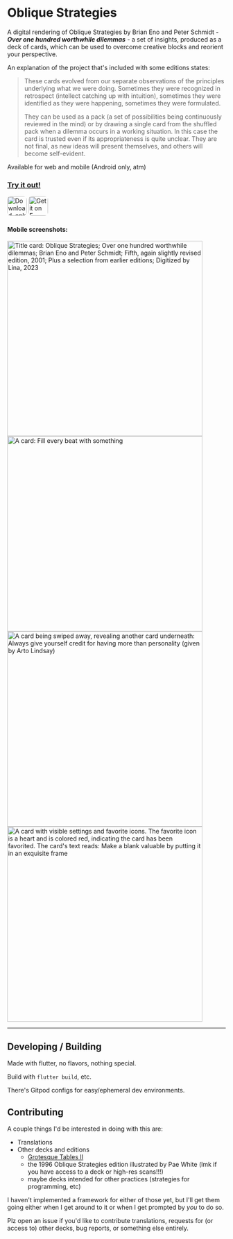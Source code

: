 # Oblique Strategies
A digital rendering of Oblique Strategies by Brian Eno and Peter Schmidt - ***Over one hundred worthwhile dilemmas*** - a set of insights, produced as a deck of cards, which can be used to overcome creative blocks and reorient your perspective.

An explanation of the project that's included with some editions states:
> These cards evolved from our separate observations of the principles underlying what we were doing. Sometimes they were recognized in retrospect (intellect catching up with intuition), sometimes they were identified as they were happening, sometimes they were formulated.
>
> They can be used as a pack (a set of possibilities being continuously reviewed in the mind) or by drawing a single card from the shuffled pack when a dilemma occurs in a working situation. In this case the card is trusted even if its appropriateness is quite unclear. They are not final, as new ideas will present themselves, and others will become self-evident.

Available for web and mobile (Android only, atm)

### [Try it out!](https://strategies.lina.garden)

<a href="https://github.com/hobgoblina/oblique-strategies/releases" target="_blank" rel="noopener noreferrer">
<img alt="Download .apk directly from GitHub" src="https://github.com/hobgoblina/oblique-strategies/assets/20880695/ab6afab9-edd1-4ead-9176-10178a4f5f80" style="height: 45px; border-radius: 8px;"></a>
<a href="https://f-droid.org/en/packages/garden.lina.oblique_strategies" target="_blank" rel="noopener noreferrer">
<img alt="Get it on F-Droid" src="https://github.com/hobgoblina/oblique-strategies/assets/20880695/fb332d1c-0699-446a-b5f3-fd895feb8332" style="height: 45px; border-radius: 8px;"></a>

#### Mobile screenshots:

<img alt="Title card: Oblique Strategies; Over one hundred worthwhile dilemmas; Brian Eno and Peter Schmidt; Fifth, again slightly revised edition, 2001; Plus a selection from earlier editions; Digitized by Lina, 2023" src="https://github.com/hobgoblina/oblique-strategies/assets/20880695/ff869979-d7c0-4bd3-bdb8-4b4f4a35ca65" style="height: 450px;">
<img alt="A card: Fill every beat with something" src="https://github.com/hobgoblina/oblique-strategies/assets/20880695/4469b558-d686-4e90-89c2-fefd34f9083a" style="height: 450px;">
<img alt="A card being swiped away, revealing another card underneath: Always give yourself credit for having more than personality (given by Arto Lindsay)" src="https://github.com/hobgoblina/oblique-strategies/assets/20880695/adc632c4-45e7-4cf4-a14a-64d83ef4c4d6" style="height: 450px;">
<img alt="A card with visible settings and favorite icons. The favorite icon is a heart and is colored red, indicating the card has been favorited. The card's text reads: Make a blank valuable by putting it in an exquisite frame" src="https://github.com/hobgoblina/oblique-strategies/assets/20880695/80a03c52-faec-419e-9447-db891c13ac19" style="height: 450px;">

---
## Developing / Building
Made with flutter, no flavors, nothing special.

Build with `flutter build`, etc.

There's Gitpod configs for easy/ephemeral dev environments.

## Contributing
A couple things I'd be interested in doing with this are:
- Translations
- Other decks and editions
  - [Grotesque Tables II](https://www.grotesquetablesii.com/)
  - the 1996 Oblique Strategies edition illustrated by Pae White (lmk if you have access to a deck or high-res scans!!!)
  - maybe decks intended for other practices (strategies for programming, etc)
 
I haven't implemented a framework for either of those yet, but I'll get them going either when I get around to it or when I get prompted by *you* to do so. 

Plz open an issue if you'd like to contribute translations, requests for (or access to) other decks, bug reports, or something else entirely.
